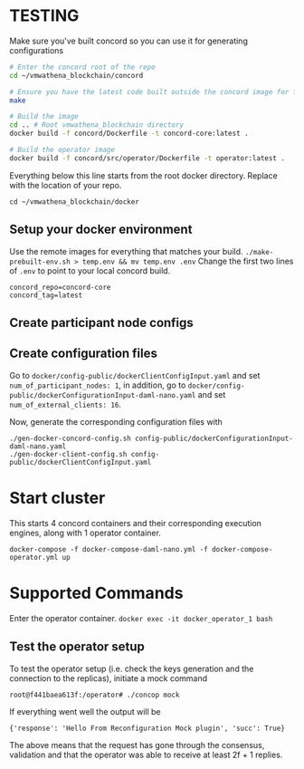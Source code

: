 # TESTING

Make sure you've built concord so you can use it for generating configurations

```bash
# Enter the concord root of the repo
cd ~/vmwathena_blockchain/concord

# Ensure you have the latest code built outside the concord image for fast rebuilds
make

# Build the image
cd .. # Root vmwathena_blockchain directory
docker build -f concord/Dockerfile -t concord-core:latest .

# Build the operator image
docker build -f concord/src/operator/Dockerfile -t operator:latest .

```

Everything below this line starts from the root docker directory. Replace with the location of your repo.

`cd ~/vmwathena_blockchain/docker`

## Setup your docker environment

Use the remote images for everything that matches your build.
`./make-prebuilt-env.sh > temp.env && mv temp.env .env`
Change the first two lines of `.env` to point to your local concord build.
```
concord_repo=concord-core
concord_tag=latest
```

## Create participant node configs


## Create configuration files
Go to `docker/config-public/dockerClientConfigInput.yaml` and set `num_of_participant_nodes: 1`, in addition, go to 
`docker/config-public/dockerConfigurationInput-daml-nano.yaml` and set `num_of_external_clients: 16`.
    
Now, generate the corresponding configuration files with
```
./gen-docker-concord-config.sh config-public/dockerConfigurationInput-daml-nano.yaml
./gen-docker-client-config.sh config-public/dockerClientConfigInput.yaml
```
# Start cluster

This starts 4 concord containers and their corresponding execution engines, along with 1 operator container.

`docker-compose -f docker-compose-daml-nano.yml -f docker-compose-operator.yml up`

# Supported Commands

Enter the operator container.
`docker exec -it docker_operator_1 bash`

## Test the operator setup
To test the operator setup (i.e. check the keys generation and the connection to the replicas), initiate a mock command
```
root@f441baea613f:/operator# ./concop mock
```
If everything went well the output will be
```$xslt
{'response': 'Hello From Reconfiguration Mock plugin', 'succ': True}
```
The above means that the request has gone through the consensus, validation and that the operator was able to receive at least 2f + 1 replies.